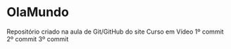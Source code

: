 # OlaMundo
 Repositório criado na aula de Git/GitHub do site Curso em Vídeo
 1º commit
 2º commit
 3º commit
